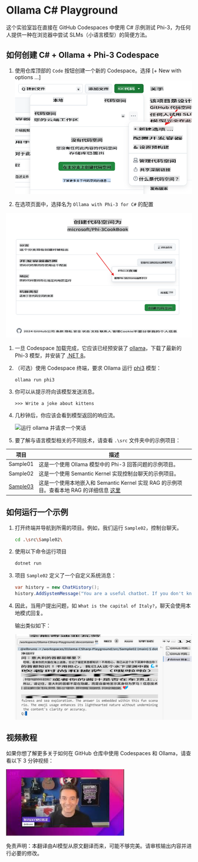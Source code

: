 # Ollama C# Playground

这个实验室旨在直接在 GitHub Codespaces 中使用 C# 示例测试 Phi-3，为任何人提供一种在浏览器中尝试 SLMs（小语言模型）的简便方法。

## 如何创建 C# + Ollama + Phi-3 Codespace

1. 使用仓库顶部的 `Code` 按钮创建一个新的 Codespace。选择 [+ New with options ...]
![创建带选项的 Codespace](../../../../../translated_images/10NewCodespacesWithOptions.b50796422fc7f6d13721a50b72de8b62d83a7951fdace787a0dc12edc22ce807.zh.png)

1. 在选项页面中，选择名为 `Ollama with Phi-3 for C#` 的配置

![选择 Ollama with Phi-3 for C# 选项以创建 Codespace](../../../../../translated_images/12NewCSOllamaCodespace.38aab1c942efe444653b4141918ce6d081ce6e9638e0d16117f5b93ce1deee42.zh.png)

1. 一旦 Codespace 加载完成，它应该已经预安装了 [ollama](https://ollama.com/)，下载了最新的 Phi-3 模型，并安装了 [.NET 8](https://dotnet.microsoft.com/download)。

1. （可选）使用 Codespace 终端，要求 Ollama 运行 [phi3](https://ollama.com/library/phi3) 模型：

    ```shell
    ollama run phi3
    ```

4. 你可以从提示符向该模型发送消息。

    ```shell
    >>> Write a joke about kittens
    ```

5. 几秒钟后，你应该会看到模型返回的响应流。

    ![运行 ollama 并请求一个笑话](../../../../../md/07.Labs/CsharpOllamaCodeSpaces/20ollamarunphi.gif)

1. 要了解与语言模型相关的不同技术，请查看 `.\src` 文件夹中的示例项目：

| 项目 | 描述 |
|---------|-------------|
| Sample01  | 这是一个使用 Ollama 模型中的 Phi-3 回答问题的示例项目。 |
| Sample02  | 这是一个使用 Semantic Kernel 实现控制台聊天的示例项目。 |
| [Sample03](./src/Sample03/readme.md)  | 这是一个使用本地嵌入和 Semantic Kernel 实现 RAG 的示例项目。查看本地 RAG 的详细信息 [这里](./src/Sample03/readme.md) |

## 如何运行一个示例

1. 打开终端并导航到所需的项目。例如，我们运行 `Sample02`，控制台聊天。

    ```bash
    cd .\src\Sample02\
    ```

1. 使用以下命令运行项目

    ```bash
    dotnet run
    ```

1. 项目 `Sample02` 定义了一个自定义系统消息：

    ```csharp
    var history = new ChatHistory();
    history.AddSystemMessage("You are a useful chatbot. If you don't know an answer, say 'I don't know!'. Always reply in a funny ways. Use emojis if possible.");

    ```

1. 因此，当用户提出问题，如 `What is the capital of Italy?`，聊天会使用本地模式回复。
   
    输出类似如下：

    ![聊天运行演示](../../../../../translated_images/20SampleConsole.22997336ed0fa683bcc3238bb8e953b3a533d28196bc42e7cd1527261dd0689b.zh.png)

## 视频教程

如果你想了解更多关于如何在 GitHub 仓库中使用 Codespaces 和 Ollama，请查看以下 3 分钟视频：

[![观看视频](../../../../../translated_images/40ytintro.09cf17cbf9dd4cf8faa91668c42172417f86851025ef325454ce65903606bb9e.zh.jpg)](https://youtu.be/HmKpHErUEHM)

免责声明：本翻译由AI模型从原文翻译而来，可能不够完美。请审核输出内容并进行必要的修改。